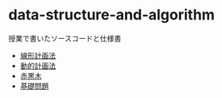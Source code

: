 # data-structure-and-algorithm
授業で書いたソースコードと仕様書
- [線形計画法](https://www.notion.so/94e602761c4c493f9bd359afa8dc711f?v=ac63b1c7f7b04f38bb26ca048dfeb766&p=645d0a1e11eb481aa61f3da13032591c&pm=s)
- [動的計画法](https://silent-felidae-1f6.notion.site/645d0a1e11eb481aa61f3da13032591c)
- [赤黒木](http://silent-felidae-1f6.notion.site/010e25c0622f4845acb8abcd4375be7b)
- [基礎問題](https://silent-felidae-1f6.notion.site/f7f2598ce9154f5c9e520282e3e99173)
